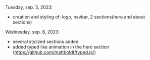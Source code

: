 Tuesday, sep. 5, 2023:

- creation and styling of: logo, navbar, 2 sections(hero and about sections)

Wednesday, sep. 6, 2023:

- several stylized sections added
- added typed like animation in the hero section (https://github.com/mattboldt/typed.js/)

